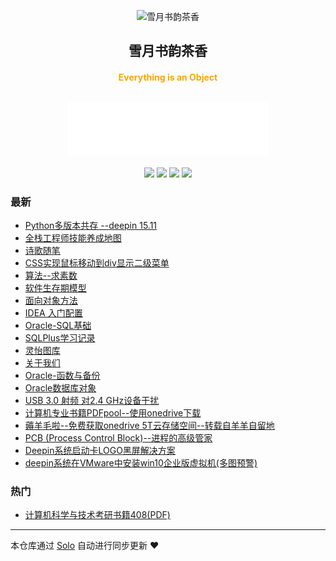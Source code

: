 <p align="center"><img alt="雪月书韵茶香" src="https://img.hacpai.com/file/2019/10/saber-a1855e52.png"></p><h2 align="center">
雪月书韵茶香
</h2>

<h4 align="center"><p align="center"><font color="orange">Everything is an Object</font></p><br><iframe frameborder="no" border="0" marginwidth="0" marginheight="0" width=320 height=86 src="//music.163.com/outchain/player?type=2&id=34690331&auto=0&height=66"></iframe></h4>
<p align="center"><a title="雪月书韵茶香" target="_blank" href="https://github.com/shuaibing90/solo-blog"><img src="https://img.shields.io/github/last-commit/shuaibing90/solo-blog.svg?style=flat-square&color=FF9900"></a>
<a title="GitHub repo size in bytes" target="_blank" href="https://github.com/shuaibing90/solo-blog"><img src="https://img.shields.io/github/repo-size/shuaibing90/solo-blog.svg?style=flat-square"></a>
<a title="Solo Version" target="_blank" href="https://github.com/b3log/solo/releases"><img src="https://img.shields.io/badge/solo-3.6.7-f1e05a.svg?style=flat-square&color=blueviolet"></a>
<a title="Hits" target="_blank" href="https://github.com/b3log/hits"><img src="https://hits.b3log.org/shuaibing90/solo-blog.svg"></a></p>

### 最新

* [Python多版本共存 --deepin 15.11](http://www.xysycx.cn/articles/2019/11/12/1573488619099.html)
* [全栈工程师技能养成地图](http://www.xysycx.cn/articles/2019/11/05/1572969108020.html)
* [诗歌随笔](http://www.xysycx.cn/articles/2019/11/04/1572799076883.html)
* [CSS实现鼠标移动到div显示二级菜单](http://www.xysycx.cn/articles/2019/10/31/1572527353863.html)
* [算法--求素数](http://www.xysycx.cn/articles/2019/10/29/1572359235354.html)
* [软件生存期模型](http://www.xysycx.cn/articles/2019/10/23/1571829494945.html)
* [面向对象方法](http://www.xysycx.cn/articles/2019/10/23/1571823324740.html)
* [IDEA 入门配置](http://www.xysycx.cn/articles/2019/10/12/1570886458221.html)
* [Oracle-SQL基础](http://www.xysycx.cn/articles/2019/10/12/1570884014609.html)
* [SQLPlus学习记录](http://www.xysycx.cn/articles/2019/10/12/1570883583363.html)
* [灵怡图库](http://www.xysycx.cn/lingyi)
* [关于我们](http://www.xysycx.cn/about)
* [Oracle-函数与备份](http://www.xysycx.cn/articles/2019/10/12/1570859136659.html)
* [Oracle数据库对象](http://www.xysycx.cn/articles/2019/10/12/1570851104616.html)
* [USB 3.0 射频 对2.4 GHz设备干扰](http://www.xysycx.cn/articles/2019/10/11/1570791804657.html)
* [计算机专业书籍PDFpool--使用onedrive下载](http://www.xysycx.cn/articles/2019/10/10/1570723006901.html)
* [薅羊毛啦--免费获取onedrive 5T云存储空间--转载自羊羊自留地](http://www.xysycx.cn/articles/2019/10/10/1570722649169.html)
* [PCB (Process Control Block)--进程的高级管家](http://www.xysycx.cn/articles/2019/10/08/1570544185891.html)
* [Deepin系统启动卡LOGO黑屏解决方案](http://www.xysycx.cn/articles/2019/09/22/1569083920580.html)
* [deepin系统在VMware中安装win10企业版虚拟机(多图预警)](http://www.xysycx.cn/articles/2019/09/12/1568217612271.html)

### 热门

* [计算机科学与技术考研书籍408(PDF)](http://www.xysycx.cn/articles/2019/09/01/1567344973463.html)



---

本仓库通过 [Solo](https://github.com/b3log/solo) 自动进行同步更新 ❤️ 